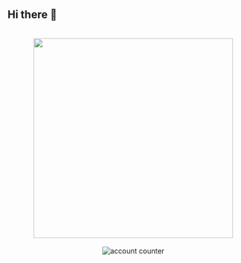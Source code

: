## Hi there 👋
<br>
<div align="center">
    <img src="https://i.pinimg.com/originals/8d/dd/60/8ddd60628d3d1851e04aa32d186ca897.gif" width="400"/>
</div>

<div id="badges" align="center">
  <br>
  <img src="https://komarev.com/ghpvc/?username=keajung&style=flat-square&color=blue" alt="account counter"/>
</div>

<!--
**keajung/keajung** is a ✨ _special_ ✨ repository because its `README.md` (this file) appears on your GitHub profile.

Here are some ideas to get you started:

- 🔭 I’m currently working on ...
- 🌱 I’m currently learning ...
- 👯 I’m looking to collaborate on ...
- 🤔 I’m looking for help with ...
- 💬 Ask me about ...
- 📫 How to reach me: ...
- 😄 Pronouns: ...
- ⚡ Fun fact: ...
-->
